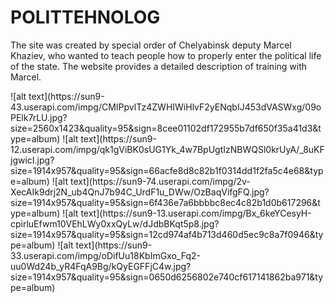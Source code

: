 # POLITTEHNOLOG
<p>
  The site was created by special order of Chelyabinsk deputy Marcel Khaziev, who wanted to teach people how 
  to properly enter the political life of the state. The website provides a detailed description of training with Marcel.
</p>
![alt text](https://sun9-43.userapi.com/impg/CMIPpvlTz4ZWHIWiHlvF2yENqbIJ453dVASWxg/09oPElk7rLU.jpg?size=2560x1423&quality=95&sign=8cee01102df172955b7df650f35a41d3&type=album)
![alt text](https://sun9-12.userapi.com/impg/qk1gViBK0sUG1Yk_4w7BpUgtIzNBWQSl0krUyA/_8uKFjgwicI.jpg?size=1914x957&quality=95&sign=66acfe8d8c82b1f0314dd1f2fa5c4e68&type=album)
![alt text](https://sun9-74.userapi.com/impg/2v-XecAIk9drj2N_ub4QnJ7b94C_UrdF1u_DWw/OzBaqVifgFQ.jpg?size=1914x957&quality=95&sign=6f436e7a6bbbbc8ec4c82b1d0b617296&type=album)
![alt text](https://sun9-13.userapi.com/impg/Bx_6keYCesyH-cpirluEfwm10VEhLWy0xxQyLw/dJdbBKqt5p8.jpg?size=1914x957&quality=95&sign=12cd974af4b713d460d5ec9c8a7f0946&type=album)
![alt text](https://sun9-33.userapi.com/impg/oDifUu18KbImGxo_Fq2-uu0Wd24b_yR4FqA9Bg/kQyEGFFjC4w.jpg?size=1914x957&quality=95&sign=0650d6256802e740cf617141862ba971&type=album)
